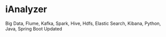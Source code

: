 # iAnalyzer
Big Data, Flume, Kafka, Spark, Hive, Hdfs, Elastic Search, Kibana, Python, Java, Spring Boot
Updated
